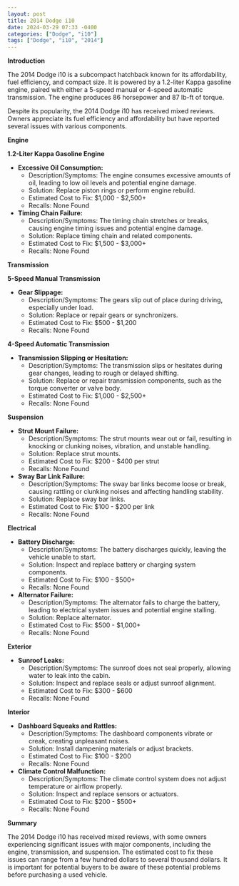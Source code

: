 ```yaml
---
layout: post
title: 2014 Dodge i10
date: 2024-03-29 07:33 -0400
categories: ["Dodge", "i10"]
tags: ["Dodge", "i10", "2014"]
---
```

**Introduction**

The 2014 Dodge i10 is a subcompact hatchback known for its affordability, fuel efficiency, and compact size. It is powered by a 1.2-liter Kappa gasoline engine, paired with either a 5-speed manual or 4-speed automatic transmission. The engine produces 86 horsepower and 87 lb-ft of torque.

Despite its popularity, the 2014 Dodge i10 has received mixed reviews. Owners appreciate its fuel efficiency and affordability but have reported several issues with various components.

**Engine**

**1.2-Liter Kappa Gasoline Engine**

* **Excessive Oil Consumption:**
    * Description/Symptoms: The engine consumes excessive amounts of oil, leading to low oil levels and potential engine damage.
    * Solution: Replace piston rings or perform engine rebuild.
    * Estimated Cost to Fix: $1,000 - $2,500+
    * Recalls: None Found
* **Timing Chain Failure:**
    * Description/Symptoms: The timing chain stretches or breaks, causing engine timing issues and potential engine damage.
    * Solution: Replace timing chain and related components.
    * Estimated Cost to Fix: $1,500 - $3,000+
    * Recalls: None Found

**Transmission**

**5-Speed Manual Transmission**

* **Gear Slippage:**
    * Description/Symptoms: The gears slip out of place during driving, especially under load.
    * Solution: Replace or repair gears or synchronizers.
    * Estimated Cost to Fix: $500 - $1,200
    * Recalls: None Found

**4-Speed Automatic Transmission**

* **Transmission Slipping or Hesitation:**
    * Description/Symptoms: The transmission slips or hesitates during gear changes, leading to rough or delayed shifting.
    * Solution: Replace or repair transmission components, such as the torque converter or valve body.
    * Estimated Cost to Fix: $1,000 - $2,500+
    * Recalls: None Found

**Suspension**

* **Strut Mount Failure:**
    * Description/Symptoms: The strut mounts wear out or fail, resulting in knocking or clunking noises, vibration, and unstable handling.
    * Solution: Replace strut mounts.
    * Estimated Cost to Fix: $200 - $400 per strut
    * Recalls: None Found
* **Sway Bar Link Failure:**
    * Description/Symptoms: The sway bar links become loose or break, causing rattling or clunking noises and affecting handling stability.
    * Solution: Replace sway bar links.
    * Estimated Cost to Fix: $100 - $200 per link
    * Recalls: None Found

**Electrical**

* **Battery Discharge:**
    * Description/Symptoms: The battery discharges quickly, leaving the vehicle unable to start.
    * Solution: Inspect and replace battery or charging system components.
    * Estimated Cost to Fix: $100 - $500+
    * Recalls: None Found
* **Alternator Failure:**
    * Description/Symptoms: The alternator fails to charge the battery, leading to electrical system issues and potential engine stalling.
    * Solution: Replace alternator.
    * Estimated Cost to Fix: $500 - $1,000+
    * Recalls: None Found

**Exterior**

* **Sunroof Leaks:**
    * Description/Symptoms: The sunroof does not seal properly, allowing water to leak into the cabin.
    * Solution: Inspect and replace seals or adjust sunroof alignment.
    * Estimated Cost to Fix: $300 - $600
    * Recalls: None Found

**Interior**

* **Dashboard Squeaks and Rattles:**
    * Description/Symptoms: The dashboard components vibrate or creak, creating unpleasant noises.
    * Solution: Install dampening materials or adjust brackets.
    * Estimated Cost to Fix: $100 - $200
    * Recalls: None Found
* **Climate Control Malfunction:**
    * Description/Symptoms: The climate control system does not adjust temperature or airflow properly.
    * Solution: Inspect and replace sensors or actuators.
    * Estimated Cost to Fix: $200 - $500+
    * Recalls: None Found

**Summary**

The 2014 Dodge i10 has received mixed reviews, with some owners experiencing significant issues with major components, including the engine, transmission, and suspension. The estimated cost to fix these issues can range from a few hundred dollars to several thousand dollars. It is important for potential buyers to be aware of these potential problems before purchasing a used vehicle.
